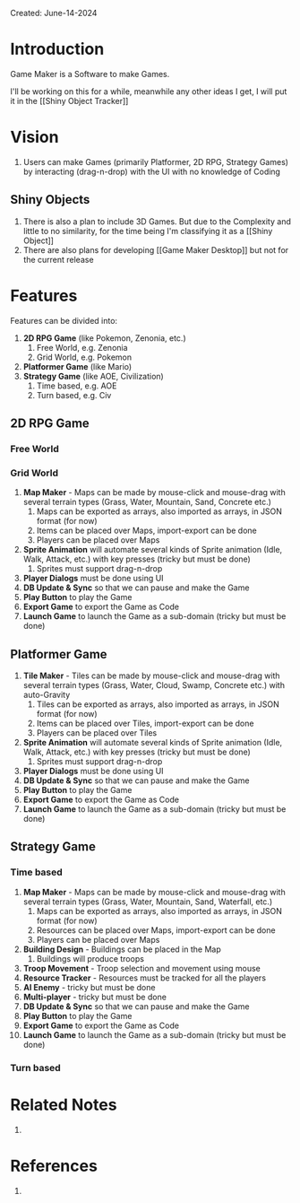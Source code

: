 Created: June-14-2024
# Introduction

Game Maker is a Software to make Games.

I'll be working on this for a while, meanwhile any other ideas I get, I will put it in the [[Shiny Object Tracker]]

# Vision

1. Users can make Games (primarily Platformer, 2D RPG, Strategy Games) by interacting (drag-n-drop) with the UI with no knowledge of Coding

## Shiny Objects

1. There is also a plan to include 3D Games. But due to the Complexity and little to no similarity, for the time being I'm classifying it as a [[Shiny Object]]
2. There are also plans for developing [[Game Maker Desktop]] but not for the current release

# Features

Features can be divided into:

1. **2D RPG Game** (like Pokemon, Zenonia, etc.)
	1. Free World, e.g. Zenonia
	2. Grid World, e.g. Pokemon
2. **Platformer Game** (like Mario)
3. **Strategy Game** (like AOE, Civilization)
	1. Time based, e.g. AOE
	2. Turn based, e.g. Civ
## 2D RPG Game

### Free World

### Grid World

1. **Map Maker** - Maps can be made by mouse-click and mouse-drag with several terrain types (Grass, Water, Mountain, Sand, Concrete etc.)
	1. Maps can be exported as arrays, also imported as arrays, in JSON format (for now)
	2. Items can be placed over Maps, import-export can be done
	3. Players can be placed over Maps
2. **Sprite Animation** will automate several kinds of Sprite animation (Idle, Walk, Attack, etc.) with key presses (tricky but must be done)
	1. Sprites must support drag-n-drop
3. **Player Dialogs** must be done using UI
4. **DB Update & Sync** so that we can pause and make the Game
5. **Play Button** to play the Game
6. **Export Game** to export the Game as Code
7. **Launch Game** to launch the Game as a sub-domain (tricky but must be done)

## Platformer Game

1. **Tile Maker** - Tiles can be made by mouse-click and mouse-drag with several terrain types (Grass, Water, Cloud, Swamp, Concrete etc.) with auto-Gravity
	1. Tiles can be exported as arrays, also imported as arrays, in JSON format (for now)
	2. Items can be placed over Tiles, import-export can be done
	3. Players can be placed over Tiles
2. **Sprite Animation** will automate several kinds of Sprite animation (Idle, Walk, Attack, etc.) with key presses (tricky but must be done)
	1. Sprites must support drag-n-drop
3. **Player Dialogs** must be done using UI
4. **DB Update & Sync** so that we can pause and make the Game
5. **Play Button** to play the Game
6. **Export Game** to export the Game as Code
7. **Launch Game** to launch the Game as a sub-domain (tricky but must be done)

## Strategy Game

### Time based

1. **Map Maker** - Maps can be made by mouse-click and mouse-drag with several terrain types (Grass, Water, Mountain, Sand, Waterfall, etc.)
	1. Maps can be exported as arrays, also imported as arrays, in JSON format (for now)
	2. Resources can be placed over Maps, import-export can be done
	3. Players can be placed over Maps
2. **Building Design** - Buildings can be placed in the Map
	1. Buildings will produce troops
3. **Troop Movement** - Troop selection and movement using mouse
4. **Resource Tracker** - Resources must be tracked for all the players
5. **AI Enemy** - tricky but must be done
6. **Multi-player** - tricky but must be done
7. **DB Update & Sync** so that we can pause and make the Game
8. **Play Button** to play the Game
9. **Export Game** to export the Game as Code
10. **Launch Game** to launch the Game as a sub-domain (tricky but must be done)

### Turn based



# Related Notes

1. 
# References

1. 